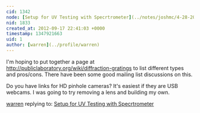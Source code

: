 ```yaml
---
cid: 1342
node: [Setup for UV Testing with Specrtrometer](../notes/joshmc/4-28-2012/setup-uv-testing-specrtrometer)
nid: 1833
created_at: 2012-09-17 22:41:03 +0000
timestamp: 1347921663
uid: 1
author: [warren](../profile/warren)
---
```


I'm hoping to put together a page at http://publiclaboratory.org/wiki/diffraction-gratings to list different types and pros/cons. There have been some good mailing list discussions on this.

Do you have links for HD pinhole cameras? It's easiest if they are USB webcams. I was going to try removing a lens and building my own. 

[warren](../profile/warren) replying to: [Setup for UV Testing with Specrtrometer](../notes/joshmc/4-28-2012/setup-uv-testing-specrtrometer)

